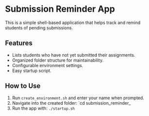 # Submission Reminder App

This is a simple shell-based application that helps track and remind students of pending submissions.

## Features

- Lists students who have not yet submitted their assignments.
- Organized folder structure for maintainability.
- Configurable environment settings.
- Easy startup script.

## How to Use

1. Run `create_environment.sh` and enter your name when prompted.
2. Navigate into the created folder: `cd submission_reminder_<inputed name>
3. Run the app with: `./startup.sh`
